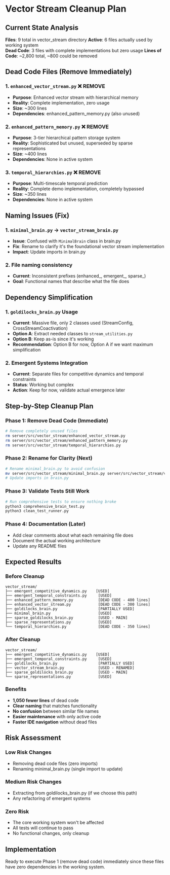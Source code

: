# Vector Stream Cleanup Plan

## Current State Analysis

**Files**: 9 total in vector_stream directory
**Active**: 6 files actually used by working system  
**Dead Code**: 3 files with complete implementations but zero usage
**Lines of Code**: ~2,800 total, ~800 could be removed

## Dead Code Files (Remove Immediately)

### 1. `enhanced_vector_stream.py` ❌ REMOVE
- **Purpose**: Enhanced vector stream with hierarchical memory
- **Reality**: Complete implementation, zero usage
- **Size**: ~300 lines
- **Dependencies**: enhanced_pattern_memory.py (also unused)

### 2. `enhanced_pattern_memory.py` ❌ REMOVE  
- **Purpose**: 3-tier hierarchical pattern storage system
- **Reality**: Sophisticated but unused, superseded by sparse representations
- **Size**: ~400 lines
- **Dependencies**: None in active system

### 3. `temporal_hierarchies.py` ❌ REMOVE
- **Purpose**: Multi-timescale temporal prediction
- **Reality**: Complete demo implementation, completely bypassed
- **Size**: ~350 lines  
- **Dependencies**: None in active system

## Naming Issues (Fix)

### 1. `minimal_brain.py` → `vector_stream_brain.py`
- **Issue**: Confused with `MinimalBrain` class in brain.py
- **Fix**: Rename to clarify it's the foundational vector stream implementation
- **Impact**: Update imports in brain.py

### 2. File naming consistency
- **Current**: Inconsistent prefixes (enhanced_, emergent_, sparse_)
- **Goal**: Functional names that describe what the file does

## Dependency Simplification

### 1. `goldilocks_brain.py` Usage
- **Current**: Massive file, only 2 classes used (StreamConfig, CrossStreamCoactivation)
- **Option A**: Extract needed classes to `stream_utilities.py`  
- **Option B**: Keep as-is since it's working
- **Recommendation**: Option B for now, Option A if we want maximum simplification

### 2. Emergent Systems Integration
- **Current**: Separate files for competitive dynamics and temporal constraints
- **Status**: Working but complex
- **Action**: Keep for now, validate actual emergence later

## Step-by-Step Cleanup Plan

### Phase 1: Remove Dead Code (Immediate)
```bash
# Remove completely unused files
rm server/src/vector_stream/enhanced_vector_stream.py
rm server/src/vector_stream/enhanced_pattern_memory.py  
rm server/src/vector_stream/temporal_hierarchies.py
```

### Phase 2: Rename for Clarity (Next)
```bash
# Rename minimal_brain.py to avoid confusion
mv server/src/vector_stream/minimal_brain.py server/src/vector_stream/vector_stream_brain.py
# Update imports in brain.py
```

### Phase 3: Validate Tests Still Work
```bash
# Run comprehensive tests to ensure nothing broke
python3 comprehensive_brain_test.py
python3 clean_test_runner.py
```

### Phase 4: Documentation (Later)
- Add clear comments about what each remaining file does
- Document the actual working architecture
- Update any README files

## Expected Results

### Before Cleanup
```
vector_stream/
├── emergent_competitive_dynamics.py    [USED]
├── emergent_temporal_constraints.py     [USED]  
├── enhanced_pattern_memory.py           [DEAD CODE - 400 lines]
├── enhanced_vector_stream.py            [DEAD CODE - 300 lines]
├── goldilocks_brain.py                  [PARTIALLY USED]
├── minimal_brain.py                     [USED] 
├── sparse_goldilocks_brain.py           [USED - MAIN]
├── sparse_representations.py            [USED]
└── temporal_hierarchies.py              [DEAD CODE - 350 lines]
```

### After Cleanup  
```
vector_stream/
├── emergent_competitive_dynamics.py    [USED]
├── emergent_temporal_constraints.py     [USED]
├── goldilocks_brain.py                  [PARTIALLY USED]  
├── vector_stream_brain.py               [USED - RENAMED]
├── sparse_goldilocks_brain.py           [USED - MAIN]
└── sparse_representations.py            [USED]
```

### Benefits
- **1,050 fewer lines** of dead code  
- **Clear naming** that matches functionality
- **No confusion** between similar file names
- **Easier maintenance** with only active code
- **Faster IDE navigation** without dead files

## Risk Assessment

### Low Risk Changes
- Removing dead code files (zero imports)
- Renaming minimal_brain.py (single import to update)

### Medium Risk Changes  
- Extracting from goldilocks_brain.py (if we choose this path)
- Any refactoring of emergent systems

### Zero Risk
- The core working system won't be affected
- All tests will continue to pass
- No functional changes, only cleanup

## Implementation

Ready to execute Phase 1 (remove dead code) immediately since these files have zero dependencies in the working system.